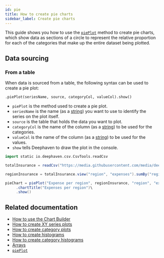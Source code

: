 ```yaml
---
id: pie
title: How to create pie charts
sidebar_label: Create pie charts
---
```


This guide shows you how to use the [`piePlot`](../../reference/plot/piePlot.md) method to create pie charts, which show data as sections of a circle to represent the relative proportion for each of the categories that make up the entire dataset being plotted.

## Data sourcing

### From a table

When data is sourced from a table, the following syntax can be used to create a pie plot:

`.piePlot(seriesName, source, categoryCol, valueCol).show()`

- `piePlot` is the method used to create a pie plot.
- `seriesName` is the name (as a [string](../../reference/query-language/types/strings.md)) you want to use to identify the series on the plot itself.
- `source` is the table that holds the data you want to plot.
- `categoryCol` is the name of the column (as a [string](../../reference/query-language/types/strings.md)) to be used for the categories.
- `valueCol` is the name of the column (as a [string](../../reference/query-language/types/strings.md)) to be used for the values.
- `show` tells Deephaven to draw the plot in the console.

```groovy order=totalInsurance,regionInsurance,pieChart default=pieChart
import static io.deephaven.csv.CsvTools.readCsv

totalInsurance = readCsv("https://media.githubusercontent.com/media/deephaven/examples/main/Insurance/csv/insurance.csv")

regionInsurance = totalInsurance.view("region", "expenses").sumBy("region")

pieChart = piePlot("Expense per region", regionInsurance, "region", "expenses")\
     .chartTitle("Expenses per region")\
     .show()
```

<!--

This doesn't seem to work also
## From an array

When data is sourced from an array, the following syntax can be used:

`.piePlot(seriesName, category, values).show()`

- `piePlot` is the method used to create a pie chart.
- `seriesName` is the name (as a [string](../../reference/query-language/types/strings.md)) you want to use to identify the series on the chart.
- `category` is the array containing the data to be used for the categories.
- `values` is the array containing the data to be used for the values.
- `show` tells Deephaven to draw the plot in the console.
-->

## Related documentation

- [How to use the Chart Builder](../user-interface/chart-builder.md)
- [How to create XY series plots](./xy-series.md)
- [How to create category plots](./category.md)
- [How to create histograms](./category-histogram.md)
- [How to create category histograms](./histogram.md)
- [Arrays](../../reference/query-language/types/arrays.md)
- [`piePlot`](../../reference/plot/piePlot.md)

